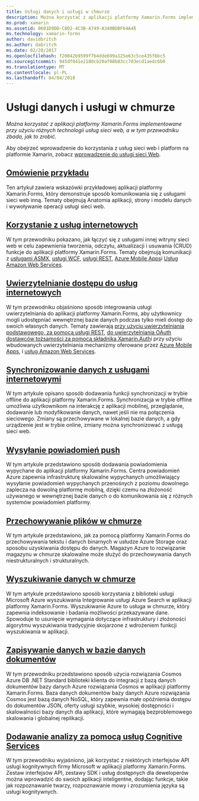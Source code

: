```yaml
---
title: Usługi danych i usługi w chmurze
description: Można korzystać z aplikacji platformy Xamarin.Forms implementowane przy użyciu różnych technologii usług sieci web, a w tym przewodniku zbada, jak to zrobić.
ms.prod: xamarin
ms.assetid: 0601D9D0-C8D2-4C3B-A749-A340BDBF64A4ß
ms.technology: xamarin-forms
author: davidbritch
ms.author: dabritch
ms.date: 02/28/2017
ms.openlocfilehash: f20042b9599f7b4dde699a125e63c5ce435f6bc5
ms.sourcegitcommit: 945df041e2180cb20af08b83cc703ecd1aedc6b0
ms.translationtype: MT
ms.contentlocale: pl-PL
ms.lasthandoff: 04/04/2018
---
```

# <a name="data--cloud-services"></a>Usługi danych i usługi w chmurze

_Można korzystać z aplikacji platformy Xamarin.Forms implementowane przy użyciu różnych technologii usług sieci web, a w tym przewodniku zbada, jak to zrobić._

Aby obejrzeć wprowadzenie do korzystania z usług sieci web i platform na platformie Xamarin, zobacz [wprowadzenie do usługi sieci Web](~/cross-platform/data-cloud/web-services/index.md).

## <a name="understanding-the-samplexamarin-formsdata-cloudwalkthroughmd"></a>[Omówienie przykładu](~/xamarin-forms/data-cloud/walkthrough.md)

Ten artykuł zawiera wskazówki przykładowej aplikacji platformy Xamarin.Forms, który demonstruje sposób komunikowania się z usługami sieci web inną. Tematy obejmują Anatomia aplikacji, strony i modelu danych i wywoływanie operacji usługi sieci web.

## <a name="consuming-web-servicesxamarin-formsdata-cloudconsumingindexmd"></a>[Korzystanie z usług internetowych](~/xamarin-forms/data-cloud/consuming/index.md)

W tym przewodniku pokazano, jak łączyć się z usługami innej witryny sieci web w celu zapewnienia tworzenia, odczytu, aktualizacji i usuwania (CRUD) funkcje do aplikacji platformy Xamarin.Forms. Tematy obejmują komunikacji z [usługami ASMX](consuming/asmx.md), [usługi WCF](consuming/wcf.md), [usługi REST](consuming/rest.md), [Azure Mobile Apps](consuming/azure.md)i [ Usług Amazon Web Services](consuming/aws.md).

## <a name="authenticating-access-to-web-servicesxamarin-formsdata-cloudauthenticationindexmd"></a>[Uwierzytelnianie dostępu do usług internetowych](~/xamarin-forms/data-cloud/authentication/index.md)

W tym przewodniku objaśniono sposób integrowania usługi uwierzytelniania do aplikacji platformy Xamarin.Forms, aby użytkownicy mogli udostępniać wewnętrznej bazie danych podczas tylko mieli dostęp do swoich własnych danych. Tematy zawierają [przy użyciu uwierzytelniania podstawowego, za pomocą usługi REST](authentication/rest.md), [do uwierzytelniania OAuth dostawców tożsamości za pomocą składnika Xamarin.Auth](authentication/oauth.md)i przy użyciu wbudowanych uwierzytelniania mechanizmy oferowane przez [Azure Mobile Apps](authentication/azure.md), i [usług Amazon Web Services](authentication/aws.md).

## <a name="synchronizing-data-with-web-servicessyncindexmd"></a>[Synchronizowanie danych z usługami internetowymi](sync/index.md)

W tym artykule opisano sposób dodawania funkcji synchronizacji w trybie offline do aplikacji platformy Xamarin.Forms. Synchronizacja w trybie offline umożliwia użytkownikom na interakcję z aplikacji mobilnej, przeglądanie, dodawanie lub modyfikowanie danych, nawet jeśli nie ma połączenia sieciowego. Zmiany są przechowywane w lokalnej bazie danych, a gdy urządzenie jest w trybie online, zmiany można synchronizować z usługą sieci web.

## <a name="sending-push-notificationspush-notificationsindexmd"></a>[Wysyłanie powiadomień push](push-notifications/index.md)

W tym artykule przedstawiono sposób dodawania powiadomienia wypychane do aplikacji platformy Xamarin.Forms. Centra powiadomień Azure zapewnia infrastrukturę skalowalne wypychanych umożliwiający wysyłanie powiadomień wypychanych przenośnych z poziomu dowolnego zaplecza na dowolną platformę mobilną, dzięki czemu na złożoność używanego w wewnętrznej bazie danych o do komunikowania się z różnych systemów powiadomień platformy.

## <a name="storing-files-in-the-cloudstorageindexmd"></a>[Przechowywanie plików w chmurze](storage/index.md)

W tym artykule przedstawiono, jak za pomocą platformy Xamarin.Forms do przechowywania tekstu i danych binarnych w usłudze Azure Storage oraz sposobu uzyskiwania dostępu do danych. Magazyn Azure to rozwiązanie magazynu w chmurze skalowalne może służyć do przechowywania danych niestrukturalnych i strukturalnych.

## <a name="searching-data-in-the-cloudsearchindexmd"></a>[Wyszukiwanie danych w chmurze](search/index.md)

W tym artykule przedstawiono sposób korzystania z biblioteki usługi Microsoft Azure wyszukiwania Integrowanie usługi Azure Search w aplikacji platformy Xamarin.Forms. Wyszukiwanie Azure to usługa w chmurze, który zapewnia indeksowanie i badania możliwości przekazywane dane. Spowoduje to usunięcie wymagania dotyczące infrastruktury i złożoności algorytmu wyszukiwania tradycyjnie skojarzone z wdrożeniem funkcji wyszukiwania w aplikacji.

## <a name="storing-data-in-a-document-databasecosmosdbindexmd"></a>[Zapisywanie danych w bazie danych dokumentów](cosmosdb/index.md)

W tym przewodniku przedstawiono sposób użycia rozwiązania Cosmos Azure DB .NET Standard biblioteki klienta do integracji z bazą danych dokumentów bazy danych Azure rozwiązania Cosmos w aplikacji platformy Xamarin.Forms. Baza danych dokumentów bazy danych Azure rozwiązania Cosmos jest bazą danych NoSQL, który zapewnia małe opóźnienia dostępu do dokumentów JSON, oferty usługi szybkie, wysokiej dostępności i skalowalności bazy danych dla aplikacji, które wymagają bezproblemowego skalowania i globalnej replikacji.

## <a name="adding-intelligence-with-cognitive-servicescognitive-servicesindexmd"></a>[Dodawanie analizy za pomocą usług Cognitive Services](cognitive-services/index.md)

W tym przewodniku wyjaśniono, jak korzystać z niektórych interfejsów API usługi kognitywnych firmy Microsoft w aplikacji platformy Xamarin.Forms. Zestaw interfejsów API, zestawy SDK i usług dostępnych dla deweloperów można wprowadzić do swoich aplikacji inteligentne, dodając funkcje, takie jak rozpoznawanie twarzy, rozpoznawanie mowy i zrozumienia języka są usługi kognitywnych.
